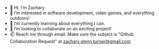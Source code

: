 - 👋 Hi, I’m Zachary
- 👀 I’m interested in software development, video games, and everything outdoors!
- 🌱 I’m currently learning about everything I can.
- 💞️ I’m looking to collaborate on an exciting project!
- 📫 Reach me through email. Make sure the subject is "Github Collaboration Request" at zachary.glenn.turner@gmail.com

<!---
FlaccidFacade/FlaccidFacade is a ✨ special ✨ repository because its `README.md` (this file) appears on your GitHub profile.
You can click the Preview link to take a look at your changes.
--->
